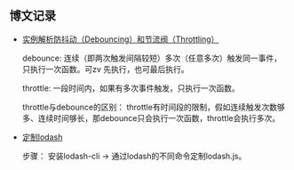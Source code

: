 ## 博文记录

- [实例解析防抖动（Debouncing）和节流阀（Throttling）](https://jinlong.github.io/2016/04/24/Debouncing-and-Throttling-Explained-Through-Examples/)

   debounce: 连续（即两次触发间隔较短）多次（任意多次）触发同一事件，只执行一次函数。可zv 先执行，也可最后执行。

   throttle: 一段时间内，如果有多次事件触发，只执行一次函数。

   throttle与debounce的区别： throttle有时间段的限制，假如连续触发次数够多、连续时间够长，那debounce只会执行一次函数，throttle会执行多次。


- [定制lodash](http://lodash.think2011.net/custom-builds)

    步骤： 安装lodash-cli -> 通过lodash的不同命令定制lodash.js。